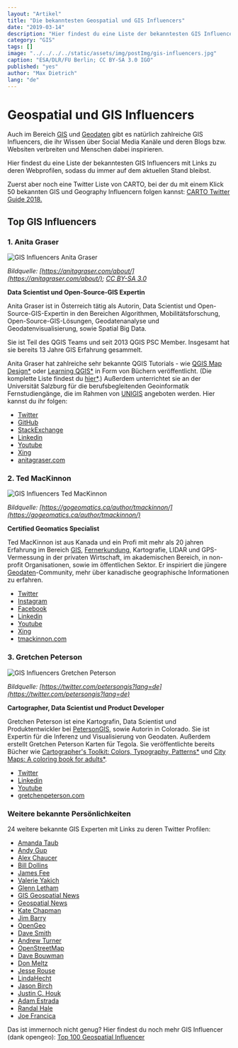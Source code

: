 ```yaml
---
layout: "Artikel"
title: "Die bekanntesten Geospatial und GIS Influencers"
date: "2019-03-14"
description: "Hier findest du eine Liste der bekanntesten GIS Influencers mit Links zu deren Webprofilen, sodass du immer auf dem aktuellen Stand bleibst."
category: "GIS"
tags: []
image: "../../../../static/assets/img/postImg/gis-influencers.jpg"
caption: "ESA/DLR/FU Berlin; CC BY-SA 3.0 IGO"
published: "yes"
author: "Max Dietrich"
lang: "de"
---
```


# Geospatial und GIS Influencers

Auch im Bereich [GIS](/gis/as-ist-gis "Was ist GIS?") und [Geodaten](/gis/was-sind-geodaten "Was sind geodaten?") gibt es natürlich zahlreiche GIS Influencers, die ihr Wissen über Social Media Kanäle und deren Blogs bzw. Websiten verbreiten und Menschen dabei inspirieren.

Hier findest du eine Liste der bekanntesten GIS Influencers mit Links zu deren Webprofilen, sodass du immer auf dem aktuellen Stand bleibst.

Zuerst aber noch eine Twitter Liste von CARTO, bei der du mit einem Klick 50 bekannten GIS und Geography Influencern folgen kannst: [CARTO Twitter Guide 2018.](https://twitter.com/CARTO/lists/carto-twitter-guide-2018)

## Top GIS Influencers

### 1\. Anita Graser

![GIS Influencers Anita Graser](https://underdark.files.wordpress.com/2007/03/img_20161121_003528.jpg?w=150&h=150 "Anita Graser")

_Bildquelle: [https://anitagraser.com/about/](https://anitagraser.com/about/); [CC BY-SA 3.0](https://creativecommons.org/licenses/by-sa/3.0/deed.en_US)_

**Data Scientist und Open-Source-GIS Expertin**

Anita Graser ist in Österreich tätig als Autorin, Data Scientist und Open-Source-GIS-Expertin in den Bereichen Algorithmen, Mobilitätsforschung, Open-Source-GIS-Lösungen, Geodatenanalyse und Geodatenvisualisierung, sowie Spatial Big Data.

Sie ist Teil des QGIS Teams und seit 2013 QGIS PSC Member. Insgesamt hat sie bereits 13 Jahre GIS Erfahrung gesammelt.

Anita Graser hat zahlreiche sehr bekannte QGIS Tutorials - wie [QGIS Map Design*](https://amzn.to/2HwGN6A "QGIS Map Design") oder [Learning QGIS*](https://amzn.to/2F7J2KS "Learning QGIS") in Form von Büchern veröffentlicht. (Die komplette Liste findest du [hier*](https://amzn.to/2O3KC4h).) Außerdem unterrichtet sie an der Universität Salzburg für die berufsbegleitenden Geoinformatik Fernstudiengänge, die im Rahmen von [UNIGIS](/gis/unigis-professional-weiterbildung) angeboten werden. Hier kannst du ihr folgen:

*   [Twitter](https://twitter.com/underdarkgis?lang=de "Twitter")
*   [GitHub](https://github.com/anitagraser/ "GitHub")
*   [StackExchange](https://gis.stackexchange.com/users/187/underdark "StackExchange")
*   [Linkedin](https://www.linkedin.com/in/anita-graser-95102530/ "Linkedin")
*   [Youtube](https://www.youtube.com/anitagraser/ "Youtube")
*   [Xing](https://www.xing.com/profile/Anita_Graser2/cv "Xing")
*   [anitagraser.com](https://anitagraser.com/ "anitagraser.com")

### 2\. Ted MacKinnon

![GIS Influencers Ted MacKinnon](https://gogeomatics.ca/wp-content/uploads/MacKinnon2.jpg "Ted MacKinnon")

_Bildquelle: [https://gogeomatics.ca/author/tmackinnon/](https://gogeomatics.ca/author/tmackinnon/)_

**Certified Geomatics Specialist**

Ted MacKinnon ist aus Kanada und ein Profi mit mehr als 20 jahren Erfahrung im Bereich [GIS](/gis/was-ist-gis "Was ist GIS?"), [Fernerkundung](/gis/fernerkundung-bildklassifikation/ "Fernerkundung und Bildklassifikation"), Kartografie, LIDAR und GPS-Vermessung in der privaten Wirtschaft, im akademischen Bereich, in non-profit Organisationen, sowie im öffentlichen Sektor. Er inspiriert die jüngere [Geodaten](/gis/was-sind-geodaten)-Community, mehr über kanadische geographische Informationen zu erfahren.

*   [Twitter](https://twitter.com/tedmackinnon?lang=de)
*   [Instagram](https://www.instagram.com/t_mackinnon/)
*   [Facebook](https://www.facebook.com/ted.mackinnon)
*   [Linkedin](https://www.linkedin.com/in/tedmackinnon/?originalSubdomain=ca)
*   [Youtube](https://www.youtube.com/channel/UCldWLa9bKxS7KDZlWGImRrw)
*   [Xing](https://www.xing.com/profile/Ted_MacKinnon/cv)
*   [tmackinnon.com](https://tmackinnon.com/)

### 3\. Gretchen Peterson

![GIS Influencers Gretchen Peterson](https://pbs.twimg.com/profile_images/933003884615802880/kqQ_3Su__400x400.jpg)

_Bildquelle: [https://twitter.com/petersongis?lang=de](https://twitter.com/petersongis?lang=de)_

**Cartographer, Data Scientist und Product Developer**

Gretchen Peterson ist eine Kartografin, Data Scientist und Produktentwickler bei [PetersonGIS](http://petersongis.com), sowie Autorin in Colorado. Sie ist Expertin für die Inferenz und Visualisierung von Geodaten. Außerdem erstellt Gretchen Peterson Karten für Tegola. Sie veröffentlichte bereits Bücher wie [Cartographer's Toolkit: Colors, Typography, Patterns*](https://amzn.to/2TFht5u) und [City Maps: A coloring book for adults*](https://amzn.to/2Fc4Ztg).

*   [Twitter](https://twitter.com/petersongis?lang=de)
*   [Linkedin](https://www.linkedin.com/in/gretchenpeterson/?locale=de_DE)
*   [Youtube](https://www.youtube.com/channel/UC5JSHHSkGx7Et7RDRZzv0sQ)
*   [gretchenpeterson.com](https://www.gretchenpeterson.com/)

### Weitere bekannte Persönlichkeiten

24 weitere bekannte GIS Experten mit Links zu deren Twitter Profilen:

*   [Amanda Taub](http://twitter.com/amandahstaub)
*   [Andy Gup](http://twitter.com/agup)
*   [Alex Chaucer](http://twitter.com/geoparadigm)
*   [Bill Dollins](http://twitter.com/billdollins)
*   [James Fee](http://twitter.com/cageyjames)
*   [Valerie Yakich](http://twitter.com/GeoEntelechy)
*   [Glenn Letham](http://twitter.com/gletham)
*   [GIS Geospatial News](http://twitter.com/gisuser)
*   [Geospatial News](http://twitter.com/geospatialnews)
*   [Kate Chapman](http://twitter.com/wonderchook)
*   [Jim Barry](http://twitter.com/JimBarry)
*   [OpenGeo](http://twitter.com/OpenGeo)
*   [Dave Smith](http://twitter.com/DruidSmith)
*   [Andrew Turner](http://twitter.com/ajturner)
*   [OpenStreetMap](http://twitter.com/openstreetmap)
*   [Dave Bouwman](http://twitter.com/dbouwman)
*   [Don Meltz](http://twitter.com/DonMeltz)
*   [Jesse Rouse](http://twitter.com/kindaspatial)
*   [LindaHecht](http://twitter.com/LindaHecht)
*   [Jason Birch](http://twitter.com/jasonbirch)
*   [Justin C. Houk](http://twitter.com/GEOpdx)
*   [Adam Estrada](http://twitter.com/GeoDAWG)
*   [Randal Hale](http://twitter.com/rjhale)
*   [Joe Francica](http://twitter.com/joefrancica)

Das ist immernoch nicht genug? Hier findest du noch mehr GIS Influencer (dank opengeo): [Top 100 Geospatial Influencer](https://docs.google.com/spreadsheet/ccc?key=0Ana1iJKeRrCwdHhzdEt1d0ZuQVB2Y3NGc3dWVG5yTFE&usp=sharing)